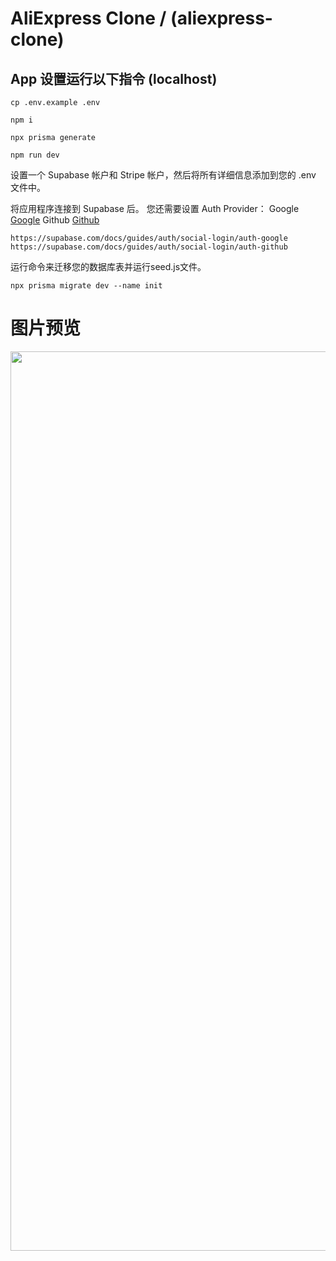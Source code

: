 # AliExpress Clone / (aliexpress-clone)

## App 设置运行以下指令 (localhost)

```
cp .env.example .env

npm i

npx prisma generate

npm run dev
```

设置一个 Supabase 帐户和 Stripe 帐户，然后将所有详细信息添加到您的 .env 文件中。

将应用程序连接到 Supabase 后。 您还需要设置 Auth Provider：
    Google [Google](https://cloud.google.com)
    Github [Github](https://github.com/settings/developers)

    https://supabase.com/docs/guides/auth/social-login/auth-google
    https://supabase.com/docs/guides/auth/social-login/auth-github


运行命令来迁移您的数据库表并运行seed.js文件。
```
npx prisma migrate dev --name init
```



# 图片预览

<img width="1439" src="https://user-images.githubusercontent.com/108229029/234481659-ede8c034-b085-4a45-8d80-6271c6050474.png">



